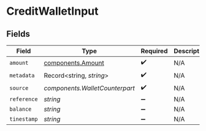 # CreditWalletInput


## Fields

| Field                                                  | Type                                                   | Required                                               | Description                                            |
| ------------------------------------------------------ | ------------------------------------------------------ | ------------------------------------------------------ | ------------------------------------------------------ |
| `amount`                                               | [components.Amount](../../models/components/amount.md) | :heavy_check_mark:                                     | N/A                                                    |
| `metadata`                                             | Record<string, *string*>                               | :heavy_check_mark:                                     | N/A                                                    |
| `source`                                               | *components.WalletCounterpart*                         | :heavy_check_mark:                                     | N/A                                                    |
| `reference`                                            | *string*                                               | :heavy_minus_sign:                                     | N/A                                                    |
| `balance`                                              | *string*                                               | :heavy_minus_sign:                                     | N/A                                                    |
| `tinestamp`                                            | *string*                                               | :heavy_minus_sign:                                     | N/A                                                    |